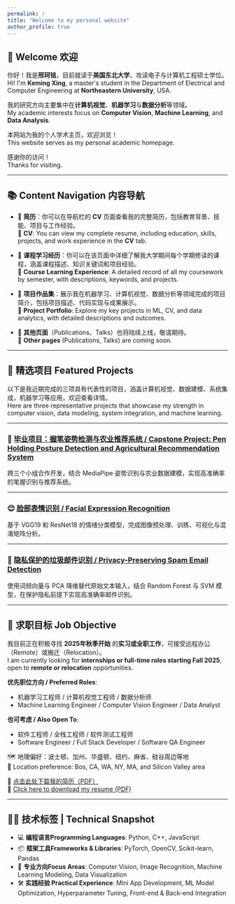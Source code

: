 ```yaml
---
permalink: /
title: "Welcome to my personal website"
author_profile: true
---
```


## 👋 Welcome 欢迎

你好！我是**邢珂铭**，目前就读于**美国东北大学**，攻读电子与计算机工程硕士学位。  
Hi! I'm **Keming Xing**, a master's student in the Department of Electrical and Computer Engineering at **Northeastern University**, USA.  

我的研究方向主要集中在**计算机视觉**、**机器学习**与**数据分析**等领域。  
My academic interests focus on **Computer Vision**, **Machine Learning**, and **Data Analysis**.  

本网站为我的个人学术主页，欢迎浏览！  
This website serves as my personal academic homepage.  

感谢你的访问！  
Thanks for visiting.  

---

## 📚 Content Navigation 内容导航

- 📄 **简历**：你可以在导航栏的 **CV** 页面查看我的完整简历，包括教育背景、技能、项目与工作经验。  
  📄 **CV**: You can view my complete resume, including education, skills, projects, and work experience in the **CV** tab.

- 📘 **课程学习经历**：你可以在该页面中详细了解我大学期间每个学期修读的课程，涵盖课程描述、知识关键词和项目经验。  
  📘 **Course Learning Experience**: A detailed record of all my coursework by semester, with descriptions, keywords, and projects.

- 🧩 **项目作品集**：展示我在机器学习、计算机视觉、数据分析等领域完成的项目简介，包括项目描述、代码实现与成果展示。  
  🧩 **Project Portfolio**: Explore my key projects in ML, CV, and data analytics, with detailed descriptions and outcomes.

- 📂 **其他页面**（Publications、Talks）也将陆续上线，敬请期待。  
  📂 **Other pages** (Publications, Talks) are coming soon.

---

## 🧠 精选项目 Featured Projects

以下是我近期完成的三项具有代表性的项目，涵盖计算机视觉、数据建模、系统集成，机器学习等应用，欢迎查看详情。  
Here are three representative projects that showcase my strength in computer vision, data modeling, system integration, and machine learning.

---

### 🤖 [毕业项目：握笔姿势检测与农业推荐系统 / Capstone Project: Pen Holding Posture Detection and Agricultural Recommendation System](/projects/graduation-capstone/)  
跨三个小组合作开发，结合 MediaPipe 姿势识别与农业数据建模，实现高准确率的笔握识别与推荐系统。  

---

### 😊 [脸部表情识别 / Facial Expression Recognition](/projects/facial-expression-recognition/)  
基于 VGG19 和 ResNet18 的情绪分类模型，完成图像预处理、训练、可视化与混淆矩阵分析。  

---

### 💌 [隐私保护的垃圾邮件识别 / Privacy-Preserving Spam Email Detection](/projects/spam-detection-privacy/)  
使用词频向量与 PCA 降维替代原始文本输入，结合 Random Forest 与 SVM 模型，在保护隐私前提下实现高准确率邮件识别。  

---

## 🎯 求职目标 Job Objective

我目前正在积极寻找 **2025年秋季开始** 的**实习或全职工作**，可接受远程办公（Remote）或搬迁（Relocation）。  
I am currently looking for **internships or full-time roles starting Fall 2025**, open to **remote or relocation** opportunities.

**优先职位方向 / Preferred Roles**:  
- 机器学习工程师 / 计算机视觉工程师 / 数据分析师  
- Machine Learning Engineer / Computer Vision Engineer / Data Analyst

**也可考虑 / Also Open To**:  
- 软件工程师 / 全栈工程师 / 软件测试工程师  
- Software Engineer / Full Stack Developer / Software QA Engineer

🗺️ 地理偏好：波士顿、加州、华盛顿、纽约、麻省、硅谷周边等地  
📍 Location preference: Bos, CA, WA, NY, MA, and Silicon Valley area

📄 [点击此处下载我的简历（PDF）](/files/keming_xing_resume.pdf)  
📄 [Click here to download my resume (PDF)](/files/keming_xing_resume.pdf)

---

## 🧑‍💻 技术标签 | Technical Snapshot

- 💻 **编程语言Programming Languages**: Python, C++, JavaScript 
- 📦 **框架工具Frameworks & Libraries**: PyTorch, OpenCV, Scikit-learn, Pandas
- 🧠 **专业方向Focus Areas**: Computer Vision, Image Recognition, Machine Learning Modeling, Data Visualization  
- 🛠️ **实践经验 Practical Experience**: Mini App Development, ML Model Optimization, Hyperparameter Tuning, Front-end & Back-end Integration

